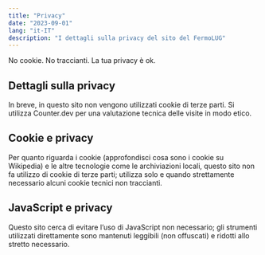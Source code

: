 ```yaml
---
title: "Privacy"
date: "2023-09-01"
lang: "it-IT"
description: "I dettagli sulla privacy del sito del FermoLUG"
---
```

No cookie.
No traccianti.
La tua privacy è ok.

## Dettagli sulla privacy

In breve, in questo sito non vengono utilizzati cookie di terze parti. Si utilizza Counter.dev per una valutazione tecnica delle visite in modo etico.

## Cookie e privacy

Per quanto riguarda i cookie (approfondisci cosa sono i cookie su Wikipedia) e le altre tecnologie come le archiviazioni locali, questo sito non fa utilizzo di cookie di terze parti; utilizza solo e quando strettamente necessario alcuni cookie tecnici non traccianti. 

## JavaScript e privacy

Questo sito cerca di evitare l’uso di JavaScript non necessario; gli strumenti utilizzati direttamente sono mantenuti leggibili (non offuscati) e ridotti allo stretto necessario. 